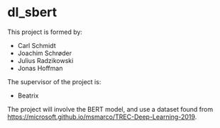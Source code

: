 # dl_sbert
This project is formed by:

- Carl Schmidt
- Joachim Schrøder
- Julius Radzikowski
- Jonas Hoffman

The supervisor of the project is:

- Beatrix


The project will involve the BERT model, and use a dataset found from https://microsoft.github.io/msmarco/TREC-Deep-Learning-2019. 